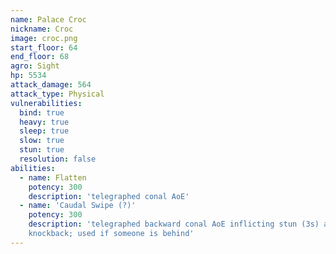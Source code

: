 ```yaml
---
name: Palace Croc
nickname: Croc
image: croc.png
start_floor: 64
end_floor: 68
agro: Sight
hp: 5534
attack_damage: 564
attack_type: Physical
vulnerabilities:
  bind: true
  heavy: true
  sleep: true
  slow: true
  stun: true
  resolution: false
abilities:
  - name: Flatten
    potency: 300
    description: 'telegraphed conal AoE'
  - name: 'Caudal Swipe (?)'
    potency: 300
    description: 'telegraphed backward conal AoE inflicting stun (3s) and
    knockback; used if someone is behind'
---
```


